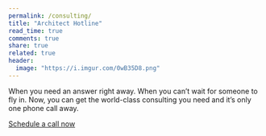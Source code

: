```yaml
---
permalink: /consulting/
title: "Architect Hotline"
read_time: true
comments: true
share: true
related: true
header:
  image: "https://i.imgur.com/0wB35D8.png"
---
```


<p>
  When you need an answer right away.
  When you can’t wait for someone to fly in.
  Now, you can get the world-class consulting you need
  and it’s only one phone call away.
</p>

<a href="mailto: info@rupeshtiwari.com" class="btn btn--success">Schedule a call now</a>
